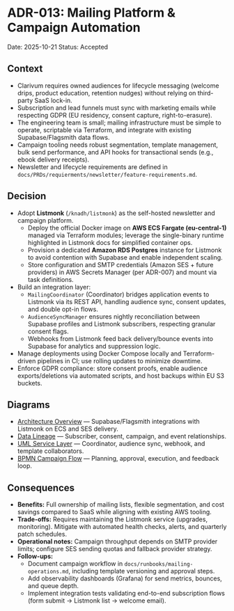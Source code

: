 # ADR-013: Mailing Platform & Campaign Automation
Date: 2025-10-21
Status: Accepted

## Context
- Clarivum requires owned audiences for lifecycle messaging (welcome drips, product education, retention nudges) without relying on third-party SaaS lock-in.
- Subscription and lead funnels must sync with marketing emails while respecting GDPR (EU residency, consent capture, right-to-erasure).
- The engineering team is small; mailing infrastructure must be simple to operate, scriptable via Terraform, and integrate with existing Supabase/Flagsmith data flows.
- Campaign tooling needs robust segmentation, template management, bulk send performance, and API hooks for transactional sends (e.g., ebook delivery receipts).
- Newsletter and lifecycle requirements are defined in `docs/PRDs/requierments/newsletter/feature-requirements.md`.

## Decision
- Adopt **Listmonk** (`/knadh/listmonk`) as the self-hosted newsletter and campaign platform.
  - Deploy the official Docker image on **AWS ECS Fargate (eu-central-1)** managed via Terraform modules; leverage the single-binary runtime highlighted in Listmonk docs for simplified container ops.
  - Provision a dedicated **Amazon RDS Postgres** instance for Listmonk to avoid contention with Supabase and enable independent scaling.
  - Store configuration and SMTP credentials (Amazon SES + future providers) in AWS Secrets Manager (per ADR-007) and mount via task definitions.
- Build an integration layer:
  - `MailingCoordinator` (Coordinator) bridges application events to Listmonk via its REST API, handling audience sync, consent updates, and double opt-in flows.
  - `AudienceSyncManager` ensures nightly reconciliation between Supabase profiles and Listmonk subscribers, respecting granular consent flags.
  - Webhooks from Listmonk feed back delivery/bounce events into Supabase for analytics and suppression logic.
- Manage deployments using Docker Compose locally and Terraform-driven pipelines in CI; use rolling updates to minimize downtime.
- Enforce GDPR compliance: store consent proofs, enable audience exports/deletions via automated scripts, and host backups within EU S3 buckets.

## Diagrams
- [Architecture Overview](../diagrams/adr-013-mailing-platform-and-campaign-automation/architecture-overview.mmd) — Supabase/Flagsmith integrations with Listmonk on ECS and SES delivery.
- [Data Lineage](../diagrams/adr-013-mailing-platform-and-campaign-automation/data-lineage.mmd) — Subscriber, consent, campaign, and event relationships.
- [UML Service Layer](../diagrams/adr-013-mailing-platform-and-campaign-automation/uml-services.mmd) — Coordinator, audience sync, webhook, and template collaborators.
- [BPMN Campaign Flow](../diagrams/adr-013-mailing-platform-and-campaign-automation/bpmn-campaign.mmd) — Planning, approval, execution, and feedback loop.

## Consequences
- **Benefits:** Full ownership of mailing lists, flexible segmentation, and cost savings compared to SaaS while aligning with existing AWS tooling.
- **Trade-offs:** Requires maintaining the Listmonk service (upgrades, monitoring). Mitigate with automated health checks, alerts, and quarterly patch schedules.
- **Operational notes:** Campaign throughput depends on SMTP provider limits; configure SES sending quotas and fallback provider strategy.
- **Follow-ups:**
  - Document campaign workflow in `docs/runbooks/mailing-operations.md`, including template versioning and approval steps.
  - Add observability dashboards (Grafana) for send metrics, bounces, and queue depth.
  - Implement integration tests validating end-to-end subscription flows (form submit → Listmonk list → welcome email).
